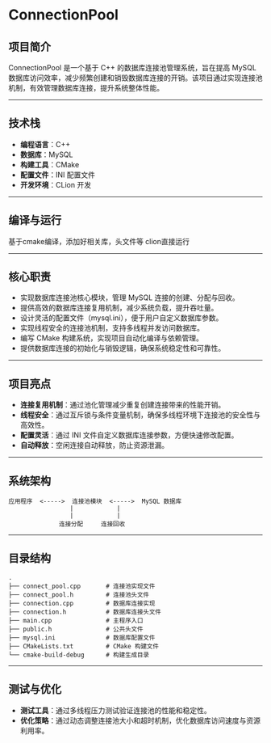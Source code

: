 # ConnectionPool

## 项目简介
ConnectionPool 是一个基于 C++ 的数据库连接池管理系统，旨在提高 MySQL 数据库访问效率，减少频繁创建和销毁数据库连接的开销。该项目通过实现连接池机制，有效管理数据库连接，提升系统整体性能。

---

## 技术栈
- **编程语言**：C++  
- **数据库**：MySQL  
- **构建工具**：CMake  
- **配置文件**：INI 配置文件  
- **开发环境**：CLion 开发  

---

## 编译与运行
基于cmake编译，添加好相关库，头文件等
clion直接运行


---

## 核心职责
- 实现数据库连接池核心模块，管理 MySQL 连接的创建、分配与回收。  
- 提供高效的数据库连接复用机制，减少系统负载，提升吞吐量。  
- 设计灵活的配置文件（mysql.ini），便于用户自定义数据库参数。  
- 实现线程安全的连接池机制，支持多线程并发访问数据库。  
- 编写 CMake 构建系统，实现项目自动化编译与依赖管理。  
- 提供数据库连接的初始化与销毁逻辑，确保系统稳定性和可靠性。  

---

## 项目亮点
- **连接复用机制**：通过池化管理减少重复创建连接带来的性能开销。  
- **线程安全**：通过互斥锁与条件变量机制，确保多线程环境下连接池的安全性与高效性。  
- **配置灵活**：通过 INI 文件自定义数据库连接参数，方便快速修改配置。  
- **自动释放**：空闲连接自动释放，防止资源泄漏。  

---

## 系统架构
```
应用程序  <----->  连接池模块  <----->  MySQL 数据库
                 |            |
                 |            |
              连接分配     连接回收
```

---

## 目录结构
```
.
├── connect_pool.cpp       # 连接池实现文件
├── connect_pool.h         # 连接池头文件
├── connection.cpp         # 数据库连接实现
├── connection.h           # 数据库连接头文件
├── main.cpp               # 主程序入口
├── public.h               # 公共头文件
├── mysql.ini              # 数据库配置文件
├── CMakeLists.txt         # CMake 构建文件
└── cmake-build-debug      # 构建生成目录
```

---

## 测试与优化
- **测试工具**：通过多线程压力测试验证连接池的性能和稳定性。  
- **优化策略**：通过动态调整连接池大小和超时机制，优化数据库访问速度与资源利用率。  
